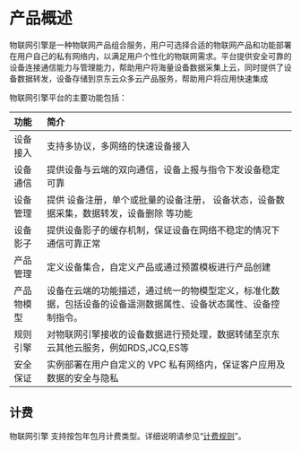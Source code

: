 # 产品概述

物联网引擎是一种物联网产品组合服务，用户可选择合适的物联网产品和功能部署在用户自己的私有网络内，以满足用户个性化的物联网需求。平台提供安全可靠的设备连接通信能力与管理能力，帮助用户将海量设备数据采集上云，同时提供了设备数据转发，设备存储到京东云众多云产品服务，帮助用户将应用快速集成

物联网引擎平台的主要功能包括：

|功能   | 简介    |
|:- |:-|
|设备接入 |支持多协议，多网络的快速设备接入|
|设备通信|提供设备与云端的双向通信，设备上报与指令下发设备稳定可靠|
|设备管理 |提供 设备注册，单个或批量的设备注册， 设备状态，设备数据采集，数据转发，设备删除 等功能|
|设备影子 |提供设备影子的缓存机制，保证设备在网络不稳定的情况下通信可靠正常|
|产品管理 |定义设备集合，自定义产品或通过预置模板进行产品创建|
|产品物模型 |设备在云端的功能描述，通过统一的物模型定义，标准化数据，包括设备的设备遥测数据属性、设备状态属性、设备控制指令。|
|规则引擎|对物联网引擎接收的设备数据进行预处理，数据转储至京东云其他云服务，例如RDS,JCQ,ES等|
|安全保证|实例部署在用户自定义的 VPC 私有网络内，保证客户应用及数据的安全与隐私|




## 计费
物联网引擎 支持按包年包月计费类型。详细说明请参见“[计费规则](../Pricing/Billing-Rules.md)”。
